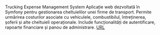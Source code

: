 Trucking Expense Management System
Aplicație web dezvoltată în Symfony pentru gestionarea cheltuielilor unei firme de transport. 
Permite urmărirea costurilor asociate cu vehiculele, combustibilul, întreținerea, șoferii și alte cheltuieli operaționale. 
Include funcționalități de autentificare, rapoarte financiare și panou de administrare.
[URL](https://sigstar.ro/)
